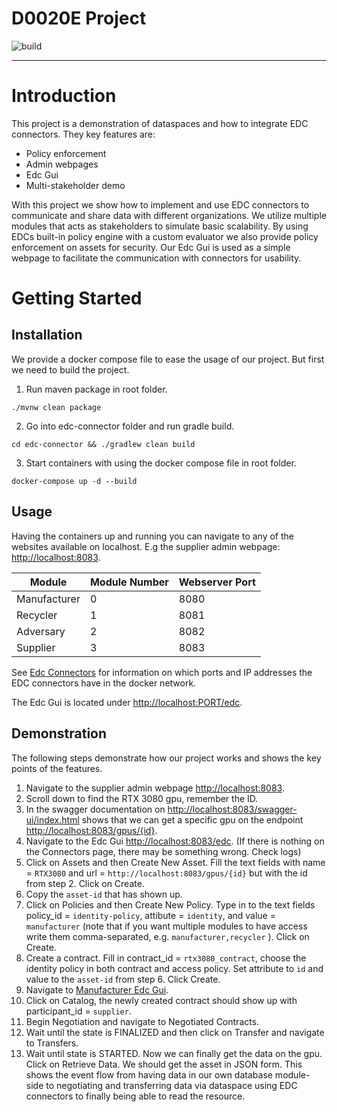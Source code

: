 # D0020E Project
![build](https://github.com/Cebasthian/d0020e-project/actions/workflows/maven.yml/badge.svg)

---

# Introduction
This project is a demonstration of dataspaces and how to integrate EDC connectors.
They key features are:
* Policy enforcement
* Admin webpages
* Edc Gui
* Multi-stakeholder demo

With this project we show how to implement and use EDC connectors to communicate and share data with different organizations. 
We utilize multiple modules that acts as stakeholders to simulate basic scalability. 
By using EDCs built-in policy engine with a custom evaluator we also provide policy enforcement on assets for security.
Our Edc Gui is used as a simple webpage to facilitate the communication with connectors for usability.

# Getting Started

## Installation
We provide a docker compose file to ease the usage of our project. But first we need to build the project.
1. Run maven package in root folder.
```shell
./mvnw clean package
```
2. Go into edc-connector folder and run gradle build.
```shell
cd edc-connector && ./gradlew clean build
```
3. Start containers with using the docker compose file in root folder.
```shell
docker-compose up -d --build
```

## Usage
Having the containers up and running you can navigate to any of the websites available on localhost.
E.g the supplier admin webpage: [http://localhost:8083](http://localhost:8083).

| Module       | Module Number | Webserver Port |
|--------------|---------------|----------------|
| Manufacturer | 0             | 8080           |
| Recycler     | 1             | 8081           |
| Adversary    | 2             | 8082           |
| Supplier     | 3             | 8083           |
See
[Edc Connectors](edc-connector/README.md)
for information on which ports and IP addresses the EDC connectors have in the docker network.

The Edc Gui is located under [http://localhost:PORT/edc](http://localhost:8080/edc).

## Demonstration
The following steps demonstrate how our project works and shows the key points of the features.
1. Navigate to the supplier admin webpage [http://localhost:8083](http://localhost:8083).
2. Scroll down to find the RTX 3080 gpu, remember the ID.
3. In the swagger documentation on [http://localhost:8083/swagger-ui/index.html](http://localhost:8083/swagger-ui/index.html)
shows that we can get a specific gpu on the endpoint [http://localhost:8083/gpus/{id}](http://localhost:8083/gpus/{id}).
4. Navigate to the Edc Gui [http://localhost:8083/edc](http://localhost:8083/edc). 
(If there is nothing on the Connectors page, there may be something wrong. Check logs)
5. Click on Assets and then Create New Asset. Fill the text fields with name = `RTX3080` and url = `http://localhost:8083/gpus/{id}` but with the id from step 2. Click on Create.
6. Copy the `asset-id` that has shown up.
7. Click on Policies and then Create New Policy. Type in to the text fields 
policy_id = `identity-policy`, attibute = `identity`, and value = `manufacturer` 
(note that if you want multiple modules to have access write them comma-separated, e.g. `manufacturer,recycler` ). Click on Create.
8. Create a contract. Fill in contract_id = `rtx3080_contract`, choose the identity policy in both contract and access policy.
Set attribute to `id` and value to the `asset-id` from step 6. Click Create.
9. Navigate to [Manufacturer Edc Gui](http://localhost:8080/edc).
10. Click on Catalog, the newly created contract should show up with participant_id = `supplier`.
11. Begin Negotiation and navigate to Negotiated Contracts.
12. Wait until the state is FINALIZED and then click on Transfer and navigate to Transfers.
13. Wait until state is STARTED. Now we can finally get the data on the gpu. Click on Retrieve Data. We should get the asset in JSON form. 
This shows the event flow from having data in our own database module-side to negotiating and transferring data via dataspace using EDC connectors to finally being able to read the resource.

[//]: # (## 1. Installation Docker)

[//]: # ()
[//]: # (1. Run `mvn clean package` in root folder.)

[//]: # (2. Go into `edc-connector` folder and run `./gradlew clean build`.)

[//]: # (3. Start containers with `docker-compose up -d --build` in root folder.)

[//]: # ()
[//]: # (## 2. Installation &#40;alt&#41;)

[//]: # ()
[//]: # (### 2.1 PostgreSQL Database)

[//]: # (1. Make sure you have a PostgreSQL instance up and running.)

[//]: # (2. Create a user with the name `dpp` and password `pass`, `CREATE USER dpp WITH PASSWORD 'pass';`.)

[//]: # (3. Create the databases using `CREATE DATABASE dpp_{module} OWNER dpp;` where `{module}` is `manufacturer`, `recycler`, and `supplier`.)

[//]: # ()
[//]: # (### 2.2 Edc Connectors)
[//]: # (See [Edc Connectors]&#40;edc-connector/README.md&#41; for more information on how to start without docker.  )

[//]: # ()
[//]: # (### 2.3 Spring boot modules)

[//]: # (Simply open the project in IntelliJ IDEA, wait for maven dependencies to download, and run the configuration `All Modules`.)

[//]: # ()
[//]: # (## 3. Usage)

[//]: # (To be written )

[//]: # ()
[//]: # (Links: )

[//]: # (* [Edc provider]&#40;http://localhost:8081/edc-provider/index.html&#41; )

[//]: # (* [Edc consumer]&#40;http://localhost:8083/edc-consumer/index.html&#41;)